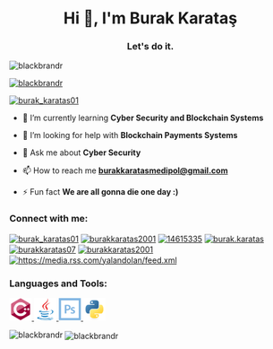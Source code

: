 <h1 align="center">Hi 👋, I'm Burak Karataş</h1>
<h3 align="center">Let's do it.</h3>

<p align="left"> <img src="https://komarev.com/ghpvc/?username=blackbrandr&label=Profile%20views&color=0e75b6&style=flat" alt="blackbrandr" /> </p>

<p align="left"> <a href="https://github.com/ryo-ma/github-profile-trophy"><img src="https://github-profile-trophy.vercel.app/?username=blackbrandr" alt="blackbrandr" /></a> </p>

<p align="left"> <a href="https://twitter.com/burak_karatas01" target="blank"><img src="https://img.shields.io/twitter/follow/burak_karatas01?logo=twitter&style=for-the-badge" alt="burak_karatas01" /></a> </p>

- 🌱 I’m currently learning **Cyber Security and Blockchain Systems**

- 🤝 I’m looking for help with **Blockchain Payments Systems**

- 💬 Ask me about **Cyber Security**

- 📫 How to reach me **burakkaratasmedipol@gmail.com**

- ⚡ Fun fact **We are all gonna die one day :)**

<h3 align="left">Connect with me:</h3>
<p align="left">
<a href="https://twitter.com/burak_karatas01" target="blank"><img align="center" src="https://raw.githubusercontent.com/rahuldkjain/github-profile-readme-generator/master/src/images/icons/Social/twitter.svg" alt="burak_karatas01" height="30" width="40" /></a>
<a href="https://linkedin.com/in/burakkaratas2001" target="blank"><img align="center" src="https://raw.githubusercontent.com/rahuldkjain/github-profile-readme-generator/master/src/images/icons/Social/linked-in-alt.svg" alt="burakkaratas2001" height="30" width="40" /></a>
<a href="https://stackoverflow.com/users/14615335" target="blank"><img align="center" src="https://raw.githubusercontent.com/rahuldkjain/github-profile-readme-generator/master/src/images/icons/Social/stack-overflow.svg" alt="14615335" height="30" width="40" /></a>
<a href="https://fb.com/burak.karatas" target="blank"><img align="center" src="https://raw.githubusercontent.com/rahuldkjain/github-profile-readme-generator/master/src/images/icons/Social/facebook.svg" alt="burak.karatas" height="30" width="40" /></a>
<a href="https://instagram.com/burakkaratas07" target="blank"><img align="center" src="https://raw.githubusercontent.com/rahuldkjain/github-profile-readme-generator/master/src/images/icons/Social/instagram.svg" alt="burakkaratas07" height="30" width="40" /></a>
<a href="https://www.hackerrank.com/burakkaratas2001" target="blank"><img align="center" src="https://raw.githubusercontent.com/rahuldkjain/github-profile-readme-generator/master/src/images/icons/Social/hackerrank.svg" alt="burakkaratas2001" height="30" width="40" /></a>
<a href="/https://media.rss.com/yalandolan/feed.xml" target="blank"><img align="center" src="https://raw.githubusercontent.com/rahuldkjain/github-profile-readme-generator/master/src/images/icons/Social/rss.svg" alt="https://media.rss.com/yalandolan/feed.xml" height="30" width="40" /></a>
</p>

<h3 align="left">Languages and Tools:</h3>
<p align="left"> <a href="https://www.w3schools.com/cpp/" target="_blank"> <img src="https://raw.githubusercontent.com/devicons/devicon/master/icons/cplusplus/cplusplus-original.svg" alt="cplusplus" width="40" height="40"/> </a> <a href="https://www.java.com" target="_blank"> <img src="https://raw.githubusercontent.com/devicons/devicon/master/icons/java/java-original.svg" alt="java" width="40" height="40"/> </a> <a href="https://www.photoshop.com/en" target="_blank"> <img src="https://raw.githubusercontent.com/devicons/devicon/master/icons/photoshop/photoshop-line.svg" alt="photoshop" width="40" height="40"/> </a> <a href="https://www.python.org" target="_blank"> <img src="https://raw.githubusercontent.com/devicons/devicon/master/icons/python/python-original.svg" alt="python" width="40" height="40"/> </a> </p>

<p><img align="left" src="https://github-readme-stats.vercel.app/api/top-langs?username=blackbrandr&show_icons=true&locale=en&layout=compact" alt="blackbrandr" /></p>

<p>&nbsp;<img align="center" src="https://github-readme-stats.vercel.app/api?username=blackbrandr&show_icons=true&locale=en" alt="blackbrandr" /></p>
